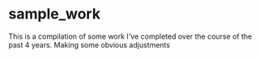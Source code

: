 # sample_work

This is a compilation of some work I've completed over the course of the past 4 years.
Making some obvious adjustments
